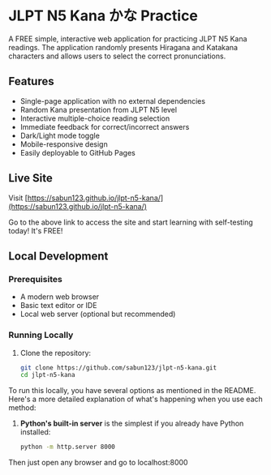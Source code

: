 # JLPT N5 Kana かな Practice

A FREE simple, interactive web application for practicing JLPT N5 Kana readings. The application randomly presents Hiragana and Katakana characters and allows users to select the correct pronunciations.

## Features

- Single-page application with no external dependencies
- Random Kana presentation from JLPT N5 level
- Interactive multiple-choice reading selection
- Immediate feedback for correct/incorrect answers
- Dark/Light mode toggle
- Mobile-responsive design
- Easily deployable to GitHub Pages

## Live Site

Visit [https://sabun123.github.io/jlpt-n5-kana/](https://sabun123.github.io/jlpt-n5-kana/)

Go to the above link to access the site and start learning with self-testing today! It's FREE!

## Local Development

### Prerequisites

- A modern web browser
- Basic text editor or IDE
- Local web server (optional but recommended)

### Running Locally

1. Clone the repository:
   ```bash
   git clone https://github.com/sabun123/jlpt-n5-kana.git
   cd jlpt-n5-kana

To run this locally, you have several options as mentioned in the README. Here's a more detailed explanation of what's happening when you use each method:

1. **Python's built-in server** is the simplest if you already have Python installed:
   ```bash
   python -m http.server 8000

Then just open any browser and go to localhost:8000